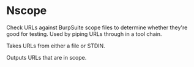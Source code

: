 # Nscope
Check URLs against BurpSuite scope files to determine whether they're good for testing. Used by piping URLs through in a tool chain.

Takes URLs from either a file or STDIN.

Outputs URLs that are in scope.
